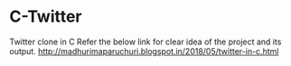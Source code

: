 # C-Twitter
Twitter clone in C
Refer the below link for clear idea of the project and its output.
http://madhurimaparuchuri.blogspot.in/2018/05/twitter-in-c.html

